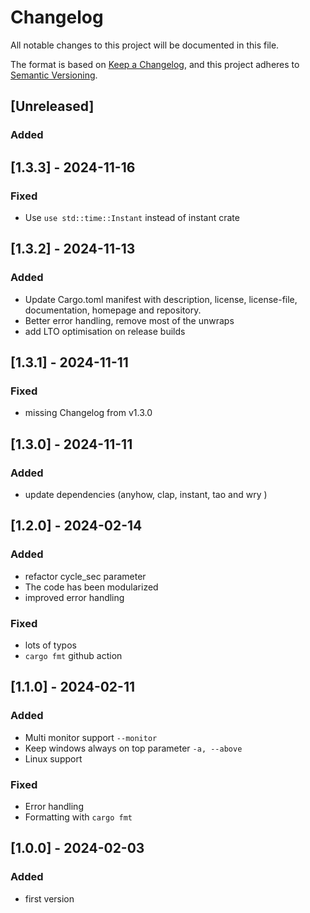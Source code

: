 # Changelog

All notable changes to this project will be documented in this file.

The format is based on [Keep a Changelog](https://keepachangelog.com/en/1.0.0/),
and this project adheres to [Semantic Versioning](https://semver.org/spec/v2.0.0.html).

## [Unreleased]

### Added

## [1.3.3] - 2024-11-16

### Fixed

- Use `use std::time::Instant` instead of instant crate


## [1.3.2] - 2024-11-13

### Added

- Update Cargo.toml manifest with description, license, license-file, documentation, homepage and repository.
- Better error handling, remove most of the unwraps
- add LTO optimisation on release builds

## [1.3.1] - 2024-11-11

### Fixed

- missing Changelog from v1.3.0


## [1.3.0] - 2024-11-11

### Added

- update dependencies (anyhow, clap, instant, tao and wry )


## [1.2.0] - 2024-02-14

### Added

- refactor cycle_sec parameter
- The code has been modularized
- improved error handling

### Fixed

- lots of typos
- `cargo fmt` github action


## [1.1.0] - 2024-02-11

### Added

- Multi monitor support `--monitor`
- Keep windows always on top parameter `-a, --above`
- Linux support

### Fixed

- Error handling
- Formatting with `cargo fmt`


## [1.0.0] - 2024-02-03

### Added

- first version
